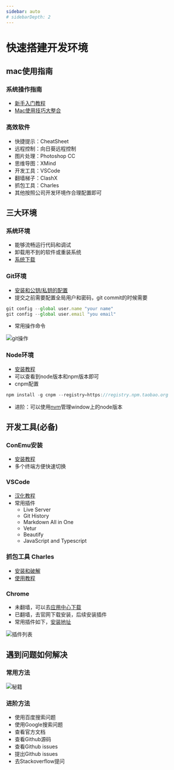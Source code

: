 ```yaml
---
sidebar: auto
# sidebarDepth: 2
---
```

# 快速搭建开发环境
## mac使用指南
### 系统操作指南
- [新手入门教程](https://zhuanlan.zhihu.com/p/38973863)
- [Mac使用技巧大整合](https://zhuanlan.zhihu.com/p/89987302)
### 高效软件
- 快捷提示：CheatSheet
- 远程控制：向日葵远程控制
- 图片处理：Photoshop CC
- 思维导图：XMind
- 开发工具：VSCode
- 翻墙梯子：ClashX
- 抓包工具：Charles
- 其他按照公司开发环境作合理配置即可

## 三大环境
### 系统环境
- 能够流畅运行代码和调试
- 卸载用不到的软件或重装系统
- [系统下载](https://msdn.itellyou.cn/)

### Git环境
- [安装和公钥/私钥的配置](https://www.cnblogs.com/joyho/articles/4062574.html)
- 提交之前需要配置全局用户和密码，git commit的时候需要  
```js
git config --global user.name "your name"  
git config --global user.email "you email"
```
- 常用操作命令  
  
![git操作](/study/security/gitcommnd.png)

### Node环境
- [安装教程](https://www.cnblogs.com/zhouyu2017/p/6485265.html)
- 可以查看到node版本和npm版本即可
- cnpm配置
```js
npm install -g cnpm --registry=https://registry.npm.taobao.org
```
- 进阶：可以使用[nvm](https://github.com/creationix/nvm)管理window上的node版本


## 开发工具(必备)
### ConEmu安装
- [安装教程](https://www.jianshu.com/p/264e75aef8bb)
- 多个终端方便快速切换
### VSCode
- [汉化教程](https://jingyan.baidu.com/article/7e44095377c9d12fc1e2ef5b.html)
- 常用插件
  - Live Server
  - Git History
  - Markdown All in One
  - Vetur
  - Beautify
  - JavaScript and Typescript
### 抓包工具 Charles
- [安装和破解](https://zhubangbang.com/charles-crack-version-free-download-and-install-tutorial.html)
- [使用教程](http://www.cnblogs.com/jiayuchn-test/p/8875105.html)

<!-- 
### 小飞机 ShadowSocks
- [安装教程](https://gitman6.github.io/cshow/windows.html)
- 使用以前的账号配置服务器 
-->

### Chrome
- 未翻墙，可以去[应用中心下载](https://pc.qq.com/detail/1/detail_2661.html)
- 已翻墙，去官网下载安装，后续安装插件
- 常用插件如下，[安装地址](https://www.extfans.com/)

![插件列表](/study/start/FastStoneEditor.jpg)


## 遇到问题如何解决
### 常用方法
![秘籍](/study/start/baidu.png)
### 进阶方法
- 使用百度搜索问题
- 使用Google搜索问题
- 查看官方文档
- 查看Github源码
- 查看Github issues
- 提出Github issues
- 去Stackoverflow提问